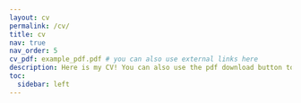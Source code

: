 ```yaml
---
layout: cv
permalink: /cv/
title: cv
nav: true
nav_order: 5
cv_pdf: example_pdf.pdf # you can also use external links here
description: Here is my CV! You can also use the pdf download button to have the full pdf version :)
toc:
  sidebar: left
---
```

